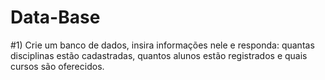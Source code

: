 # Data-Base

#1) Crie um banco de dados, insira informações nele e responda: quantas disciplinas estão cadastradas,
quantos alunos estão registrados e quais cursos são oferecidos.
